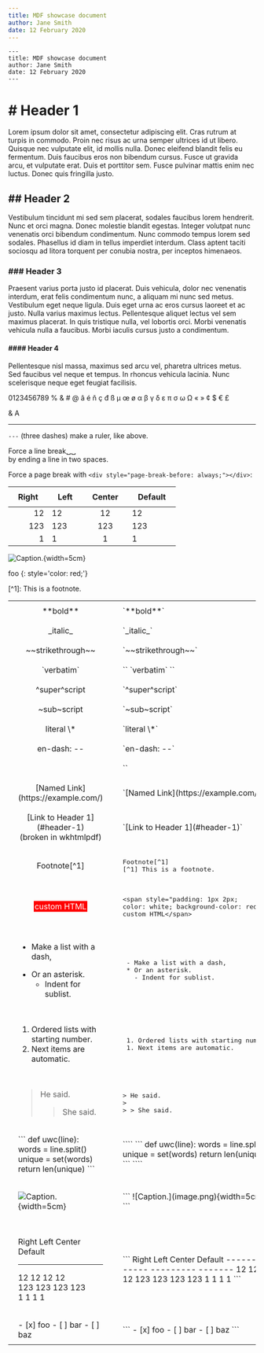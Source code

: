 ```yaml
---
title: MDF showcase document
author: Jane Smith
date: 12 February 2020
---
```


```
---
title: MDF showcase document
author: Jane Smith
date: 12 February 2020
---
```

# # Header 1

Lorem ipsum dolor sit amet, consectetur adipiscing elit.
Cras rutrum at turpis in commodo.
Proin nec risus ac urna semper ultrices id ut libero.
Quisque nec vulputate elit, id mollis nulla.
Donec eleifend blandit felis eu fermentum.
Duis faucibus eros non bibendum cursus.
Fusce ut gravida arcu, et vulputate erat.
Duis et porttitor sem.
Fusce pulvinar mattis enim nec luctus.
Donec quis fringilla justo.
 
## ## Header 2

Vestibulum tincidunt mi sed sem placerat, sodales faucibus lorem hendrerit.
Nunc et orci magna.
Donec molestie blandit egestas.
Integer volutpat nunc venenatis orci bibendum condimentum.
Nunc commodo tempus lorem sed sodales.
Phasellus id diam in tellus imperdiet interdum.
Class aptent taciti sociosqu ad litora torquent per conubia nostra, per inceptos himenaeos.

### ### Header 3

Praesent varius porta justo id placerat.
Duis vehicula, dolor nec venenatis interdum, erat felis condimentum nunc, a aliquam mi nunc sed metus.
Vestibulum eget neque ligula.
Duis eget urna ac eros cursus laoreet et ac justo.
Nulla varius maximus lectus.
Pellentesque aliquet lectus vel sem maximus placerat.
In quis tristique nulla, vel lobortis orci.
Morbi venenatis vehicula nulla a faucibus.
Morbi iaculis cursus justo a condimentum.

#### #### Header 4

Pellentesque nisl massa, maximus sed arcu vel, pharetra ultrices metus.
Sed faucibus vel neque et tempus.
In rhoncus vehicula lacinia.
Nunc scelerisque neque eget feugiat facilisis.

0123456789
% & # @ â é ň ç đ ß µ œ ø α β γ δ ε π σ ω Ω « » ¢ $ € £

&amp; &#0065;

<!-- comment -->

---

`---` (three dashes) make a ruler, like above.

Force a line break␣␣  
by ending a line in two spaces.

Force a page break with `<div style="page-break-before: always;"></div>`:

<div style="page-break-before: always;"></div>

Right | Left | Center | Default
----: | :--- | :----: | -------
12    | 12   | 12     | 12  
123   | 123  | 123    | 123  
1     | 1    | 1      | 1

![Caption.](image.png){width=5cm}

foo
{: style='color: red;'}

<style>
  table.syntax > tbody > tr:nth-child(odd) { background: none; }
  table.syntax > tbody > tr > td,th { padding: 10px 20px; }
  table.syntax td.center { text-align: center; }
  table.syntax table tr.header { background: none; } /* why is this necessary? */
</style>
<table class="syntax">
  <tr>
    <td class="center">**bold**</td>
    <td>`**bold**`</td>
  </tr>
  <tr>
    <td class="center">_italic_</td>
    <td>`_italic_`</td>
  </tr>
  <tr>
    <td class="center">~~strikethrough~~</td>
    <td>`~~strikethrough~~`</td>
  </tr>
  <tr>
    <td class="center">`verbatim`</td>
    <td>`` `verbatim` ``</td>
  </tr>
  <tr>
    <td class="center">^super^script</td>
    <td>`^super^script`</td>
  </tr>
  <tr>
    <td class="center">~sub~script</td>
    <td>`~sub~script`</td>
  </tr>
  <tr>
    <td class="center">literal \*</td>
    <td>`literal \*`</td>
  </tr>
  <tr>
    <td class="center">en-dash: --</td>
    <td>`en-dash: --`</td>
  </tr>
  <tr>
    <td class="center"><https://example.com/></td>
    <td>`<https://example.com/>`</td>
  </tr>
  <tr>
    <td class="center">[Named Link](https://example.com/)</td>
    <td>`[Named Link](https://example.com/)`</td>
  </tr>
  <tr>
    <td class="center">[Link to Header 1](#header-1) <br>(broken in wkhtmlpdf)</td>
    <td>`[Link to Header 1](#header-1)`</td>
  </tr>
  <tr>
    <td class="center">Footnote[^1]</td>
    <td>
<pre>Footnote[^1]
[^1] This is a footnote.</pre></td>
  </tr>
[^1]: This is a footnote.


<tr>
<td class="center"><span style="padding: 1px 2px; color: white; background-color: red;">custom HTML</span></td>
<td>
<pre>&lt;span style="padding: 1px 2px;
color: white; background-color: red;">
custom HTML&lt;/span></pre>
</td>
</tr>

<tr>
<td>

 - Make a list with a dash,
 * Or an asterisk.
   - Indent for sublist.

</td>
<td>
<pre> - Make a list with a dash,
 * Or an asterisk.
   - Indent for sublist.</pre>
</td>
</tr>


<tr>
<td>

 1. Ordered lists with starting number.
 1. Next items are automatic.

</td>
<td>
<pre> 1. Ordered lists with starting number.
 1. Next items are automatic.</pre>
</td>
</tr>

<tr>
<td>

> He said.
> 
> > She said.

</td>
<td>
<pre>> He said.
> 
> > She said.</pre>
</td>
</tr>

<tr>
<td>
```
def uwc(line):
	words = line.split()
	unique = set(words)
	return len(unique)
```
</td>
<td>
````
```
def uwc(line):
	words = line.split()
	unique = set(words)
	return len(unique)
```
````
</td>
</tr>

<tr>
<td>

![Caption.](image.png){width=5cm}

</td>
<td>
```
![Caption.](image.png){width=5cm}
```
</td>
</tr>

<tr>
<td>

  Right    Left       Center    Default
-------    ------   ---------   -------
12         12       12          12  
123        123      123         123  
1          1        1           1

</td>
<td>
```
  Right    Left       Center    Default
-------    ------   ---------   -------
12         12       12          12  
123        123      123         123  
1          1        1           1
```
</td>
</tr>

<tr>
<td>
 - [x] foo
 - [ ] bar
 - [ ] baz
</td>
<td>
```
 - [x] foo
 - [ ] bar
 - [ ] baz
```
</td>
</tr>
</table>

